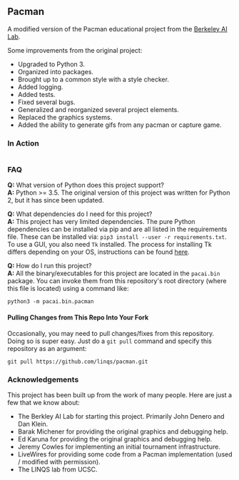 ## Pacman

A modified version of the Pacman educational project from the [Berkeley AI Lab](http://ai.berkeley.edu/project_overview.html).

Some improvements from the original project:
 - Upgraded to Python 3.
 - Organized into packages.
 - Brought up to a common style with a style checker.
 - Added logging.
 - Added tests.
 - Fixed several bugs.
 - Generalized and reorganized several project elements.
 - Replaced the graphics systems.
 - Added the ability to generate gifs from any pacman or capture game.

### In Action

![]()

### FAQ

**Q:** What version of Python does this project support?  
**A:** Python >= 3.5.
The original version of this project was written for Python 2, but it has since been updated.

**Q:** What dependencies do I need for this project?  
**A:** This project has very limited dependencies.
The pure Python dependencies can be installed via pip and are all listed in the requirements file.
These can be installed via: `pip3 install --user -r requirements.txt`.
To use a GUI, you also need `Tk` installed.
The process for installing Tk differs depending on your OS, instructions can be found [here](https://tkdocs.com/tutorial/install.html).

**Q:** How do I run this project?  
**A:** All the binary/executables for this project are located in the `pacai.bin` package.
You can invoke them from this repository's root directory (where this file is located) using a command like:
```
python3 -m pacai.bin.pacman
```


#### Pulling Changes from This Repo Into Your Fork

Occasionally, you may need to pull changes/fixes from this repository.
Doing so is super easy.
Just do a `git pull` command and specify this repository as an argument:
```
git pull https://github.com/linqs/pacman.git
```

### Acknowledgements

This project has been built up from the work of many people.
Here are just a few that we know about:
 - The Berkley AI Lab for starting this project. Primarily John Denero and Dan Klein.
 - Barak Michener for providing the original graphics and debugging help.
 - Ed Karuna for providing the original graphics and debugging help.
 - Jeremy Cowles for implementing an initial tournament infrastructure.
 - LiveWires for providing some code from a Pacman implementation (used / modified with permission).
 - The LINQS lab from UCSC.
